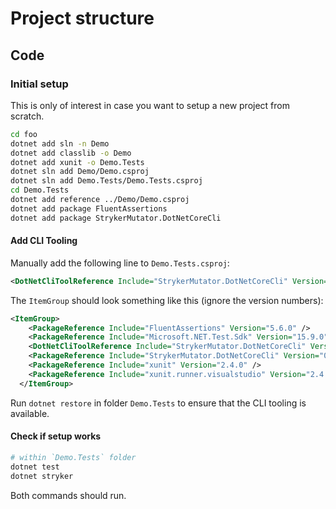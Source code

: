 # Project structure

## Code

### Initial setup

This is only of interest in case you want to setup a new project from scratch.

```sh
cd foo
dotnet add sln -n Demo
dotnet add classlib -o Demo
dotnet add xunit -o Demo.Tests
dotnet sln add Demo/Demo.csproj
dotnet sln add Demo.Tests/Demo.Tests.csproj
cd Demo.Tests
dotnet add reference ../Demo/Demo.csproj
dotnet add package FluentAssertions
dotnet add package StrykerMutator.DotNetCoreCli
```

#### Add CLI Tooling

Manually add the following line to `Demo.Tests.csproj`:

```xml
<DotNetCliToolReference Include="StrykerMutator.DotNetCoreCli" Version="0.8.2" />
```

The `ItemGroup` should look something like this (ignore the version numbers):

```xml
<ItemGroup>
    <PackageReference Include="FluentAssertions" Version="5.6.0" />
    <PackageReference Include="Microsoft.NET.Test.Sdk" Version="15.9.0" />
    <DotNetCliToolReference Include="StrykerMutator.DotNetCoreCli" Version="0.8.2" />
    <PackageReference Include="StrykerMutator.DotNetCoreCli" Version="0.8.2" />
    <PackageReference Include="xunit" Version="2.4.0" />
    <PackageReference Include="xunit.runner.visualstudio" Version="2.4.0" />
  </ItemGroup>
```

Run `dotnet restore` in folder `Demo.Tests` to ensure that the CLI tooling is available.

#### Check if setup works

```sh
# within `Demo.Tests` folder
dotnet test
dotnet stryker
```

Both commands should run.


